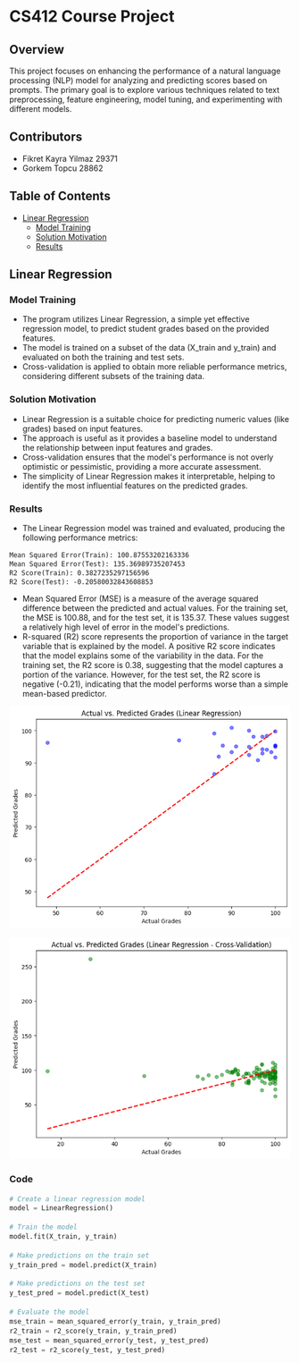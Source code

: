 # CS412 Course Project

## Overview

This project focuses on enhancing the performance of a natural language processing (NLP) model for analyzing and predicting scores based on prompts. The primary goal is to explore various techniques related to text preprocessing, feature engineering, model tuning, and experimenting with different models.

## Contributors
- Fikret Kayra Yilmaz 29371
- Gorkem Topcu 28862

## Table of Contents
- [Linear Regression](#linear-regression)
  - [Model Training](#model-training)
  - [Solution Motivation](#solution-motivation)
  - [Results](#results)

## Linear Regression

### Model Training
- The program utilizes Linear Regression, a simple yet effective regression model, to predict student grades based on the provided features.
- The model is trained on a subset of the data (X_train and y_train) and evaluated on both the training and test sets.
- Cross-validation is applied to obtain more reliable performance metrics, considering different subsets of the training data.

### Solution Motivation
- Linear Regression is a suitable choice for predicting numeric values (like grades) based on input features.
- The approach is useful as it provides a baseline model to understand the relationship between input features and grades.
- Cross-validation ensures that the model's performance is not overly optimistic or pessimistic, providing a more accurate assessment.
- The simplicity of Linear Regression makes it interpretable, helping to identify the most influential features on the predicted grades.

### Results
- The Linear Regression model was trained and evaluated, producing the following performance metrics:
```plaintext
Mean Squared Error(Train): 100.87553202163336
Mean Squared Error(Test): 135.36989735207453
R2 Score(Train): 0.3827235297156596
R2 Score(Test): -0.20580032843608853
```
- Mean Squared Error (MSE) is a measure of the average squared difference between the predicted and actual values. For the training set, the MSE is 100.88, and for the test set, it is 135.37. These values suggest a relatively high level of error in the model's predictions.
- R-squared (R2) score represents the proportion of variance in the target variable that is explained by the model. A positive R2 score indicates that the model explains some of the variability in the data. For the training set, the R2 score is 0.38, suggesting that the model captures a portion of the variance. However, for the test set, the R2 score is negative (-0.21), indicating that the model performs worse than a simple mean-based predictor.
  
![Alt text](image.png)

![Alt text](image-1.png)

### Code
```python
# Create a linear regression model
model = LinearRegression()

# Train the model
model.fit(X_train, y_train)

# Make predictions on the train set
y_train_pred = model.predict(X_train)

# Make predictions on the test set
y_test_pred = model.predict(X_test)

# Evaluate the model
mse_train = mean_squared_error(y_train, y_train_pred)
r2_train = r2_score(y_train, y_train_pred)
mse_test = mean_squared_error(y_test, y_test_pred)
r2_test = r2_score(y_test, y_test_pred)
